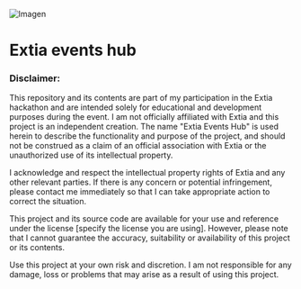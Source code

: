 ![Imagen](https://i.imgur.com/8Lvo13o.jpeg) 
# Extia events hub

### Disclaimer:

This repository and its contents are part of my participation in the Extia hackathon and are intended solely for educational and development purposes during the event. I am not officially affiliated with Extia and this project is an independent creation. The name "Extia Events Hub" is used herein to describe the functionality and purpose of the project, and should not be construed as a claim of an official association with Extia or the unauthorized use of its intellectual property.

I acknowledge and respect the intellectual property rights of Extia and any other relevant parties. If there is any concern or potential infringement, please contact me immediately so that I can take appropriate action to correct the situation.

This project and its source code are available for your use and reference under the license [specify the license you are using]. However, please note that I cannot guarantee the accuracy, suitability or availability of this project or its contents.

Use this project at your own risk and discretion. I am not responsible for any damage, loss or problems that may arise as a result of using this project.
